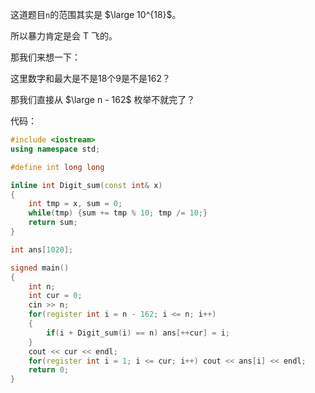 这道题目`n`的范围其实是 $\large 10^{18}$。

所以暴力肯定是会 T 飞的。

那我们来想一下：

这里数字和最大是不是18个9是不是162？

那我们直接从 $\large n - 162$ 枚举不就完了？

代码：

```cpp
#include <iostream>
using namespace std;

#define int long long

inline int Digit_sum(const int& x)
{
    int tmp = x, sum = 0;
    while(tmp) {sum += tmp % 10; tmp /= 10;}
    return sum;
}

int ans[1020];

signed main()
{
    int n;
    int cur = 0;
    cin >> n;
    for(register int i = n - 162; i <= n; i++)
    {
        if(i + Digit_sum(i) == n) ans[++cur] = i;
    }
    cout << cur << endl;
    for(register int i = 1; i <= cur; i++) cout << ans[i] << endl;
    return 0;
}
```
